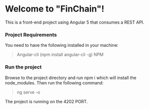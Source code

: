 Welcome to "FinChain"!
=========
This is a front-end project using Angular 5 that consumes a REST API.

### Project Requirements
You need to have the following installed in your machine:
>Angular-cli (npm install angular-cli -g)
>NPM


### Run the project
Browse to the project directory and run npm i which will install the node_modules. Then run the following command:
>ng serve -o

The project is running on the 4202 PORT. 






